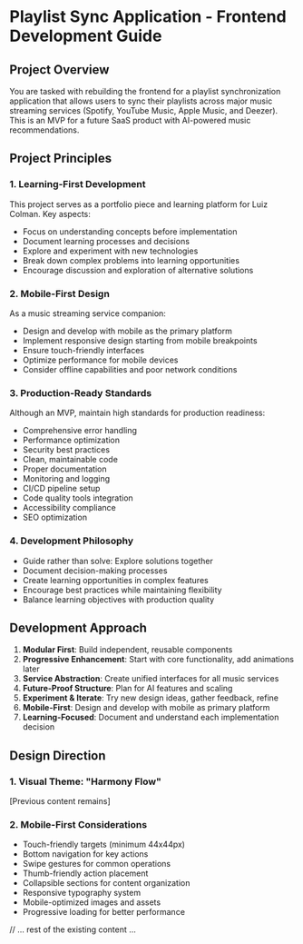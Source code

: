 # Playlist Sync Application - Frontend Development Guide

## Project Overview

You are tasked with rebuilding the frontend for a playlist synchronization application that allows users to sync their playlists across major music streaming services (Spotify, YouTube Music, Apple Music, and Deezer). This is an MVP for a future SaaS product with AI-powered music recommendations.

## Project Principles

### 1. Learning-First Development

This project serves as a portfolio piece and learning platform for Luiz Colman. Key aspects:

- Focus on understanding concepts before implementation
- Document learning processes and decisions
- Explore and experiment with new technologies
- Break down complex problems into learning opportunities
- Encourage discussion and exploration of alternative solutions

### 2. Mobile-First Design

As a music streaming service companion:

- Design and develop with mobile as the primary platform
- Implement responsive design starting from mobile breakpoints
- Ensure touch-friendly interfaces
- Optimize performance for mobile devices
- Consider offline capabilities and poor network conditions

### 3. Production-Ready Standards

Although an MVP, maintain high standards for production readiness:

- Comprehensive error handling
- Performance optimization
- Security best practices
- Clean, maintainable code
- Proper documentation
- Monitoring and logging
- CI/CD pipeline setup
- Code quality tools integration
- Accessibility compliance
- SEO optimization

### 4. Development Philosophy

- Guide rather than solve: Explore solutions together
- Document decision-making processes
- Create learning opportunities in complex features
- Encourage best practices while maintaining flexibility
- Balance learning objectives with production quality

## Development Approach

1. **Modular First**: Build independent, reusable components
2. **Progressive Enhancement**: Start with core functionality, add animations later
3. **Service Abstraction**: Create unified interfaces for all music services
4. **Future-Proof Structure**: Plan for AI features and scaling
5. **Experiment & Iterate**: Try new design ideas, gather feedback, refine
6. **Mobile-First**: Design and develop with mobile as primary platform
7. **Learning-Focused**: Document and understand each implementation decision

## Design Direction

### 1. Visual Theme: "Harmony Flow"

[Previous content remains]

### 2. Mobile-First Considerations

- Touch-friendly targets (minimum 44x44px)
- Bottom navigation for key actions
- Swipe gestures for common operations
- Thumb-friendly action placement
- Collapsible sections for content organization
- Responsive typography system
- Mobile-optimized images and assets
- Progressive loading for better performance

// ... rest of the existing content ...

